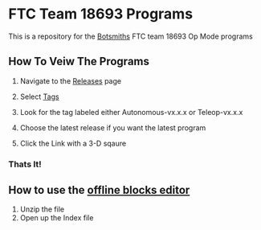 # FTC Team 18693 Programs
This is a repository for the [Botsmiths](https://user-images.githubusercontent.com/75853497/106341645-ded0d380-6252-11eb-8065-2b46f2479a9f.jpeg) FTC team 18693 Op Mode programs

## How To Veiw The Programs
  1. Navigate to the [Releases](https://github.com/4H-Botsmiths/FTC_Programs/releases) page
  
  2. Select [Tags](https://github.com/4H-Botsmiths/FTC_Programs/tags)
  
  2. Look for the tag labeled either Autonomous-vx.x.x or Teleop-vx.x.x
  
  3. Choose the latest release if you want the latest program
  
  4. Click the Link with a 3-D sqaure
  
  ### Thats It!

## How to use the [offline blocks editor](https://github.com/4H-Botsmiths/FTC_Programs/files/5974791/ConfigMain_offline_blocks_editor.zip)
  1. Unzip the file
  2. Open up the Index file
  
  
